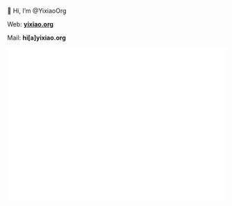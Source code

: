 👋 Hi, I’m @YixiaoOrg

Web: **[yixiao.org](yixiao.org)**

Mail: **hi[a]yixiao.org**

![github-metrics.svg](/github-metrics.svg)

<!-- <a href="https://github.com/yixiaoorg"><img src="https://img.shields.io/github/stars/yixiaoorg?style=social" alt="GitHub stars"></a> -->

